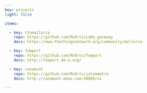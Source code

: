 ```yaml
---
key: projects
light: false

items:

  - key: ttnmallorca
    repo: https://github.com/McOrts/LoRa_gateway
    docs: https://www.thethingsnetwork.org/community/mallorca

  - key: fumport
    repo: https://github.com/McOrts/fumport
    docs: http://fumport.de-a.org/

  - key: canamunt 
    repo: https://github.com/McOrts/jaleometro
    docs: http://canamunt.mooo.com:49009/ui

---
```

